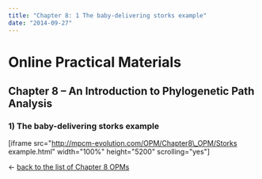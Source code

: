 ```yaml
---
title: "Chapter 8: 1 The baby-delivering storks example"
date: "2014-09-27"
---
```


# **Online Practical Materials**

## Chapter 8 – An Introduction to Phylogenetic Path Analysis

### 1) The baby-delivering storks example

\[iframe src="http://mpcm-evolution.com/OPM/Chapter8\_OPM/Storks example.html" width="100%" height="5200" scrolling="yes"\]

← [back to the list of Chapter 8 OPMs](http://www.mpcm-evolution.com/practice/online-practical-material-chapter-8 "Chapter 8 – An Introduction to Phylogenetic Path Analysis")

